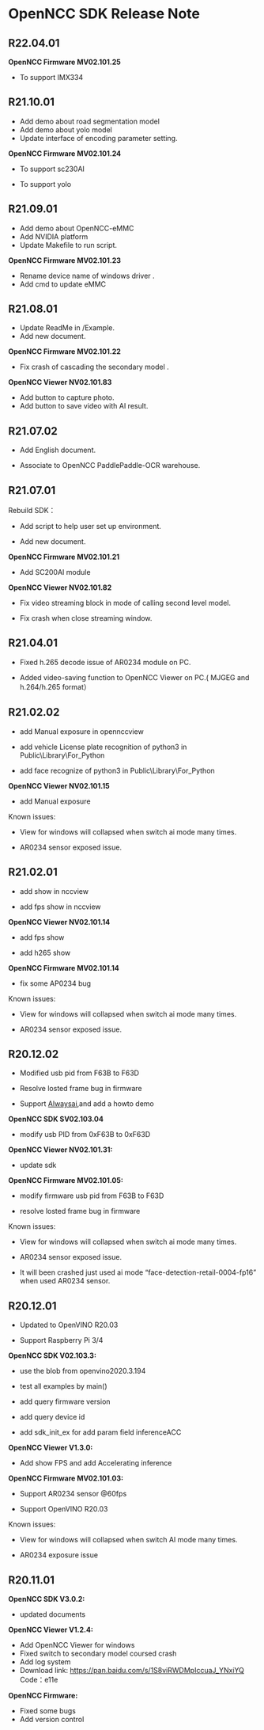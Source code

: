 # OpenNCC SDK Release Note

## R22.04.01

**OpenNCC Firmware MV02.101.25**

  - To support IMX334

    

## R21.10.01

- Add demo about road segmentation model  
- Add demo about yolo model
- Update interface of encoding parameter setting.

**OpenNCC Firmware MV02.101.24**

- To support sc230AI

- To support yolo

  

## R21.09.01

- Add demo about OpenNCC-eMMC  
- Add NVIDIA platform
- Update Makefile to run script.

**OpenNCC Firmware MV02.101.23**

- Rename device name of windows driver .
- Add cmd to update eMMC



## R21.08.01

- Update ReadMe in /Example.
- Add new document.

**OpenNCC Firmware MV02.101.22**

- Fix crash of cascading the secondary model  .

**OpenNCC Viewer NV02.101.83**

- Add button to capture photo.
- Add button to save video with AI result.




## R21.07.02

- Add English document.

- Associate to OpenNCC PaddlePaddle-OCR warehouse.



## R21.07.01

Rebuild SDK：

- Add script to help user set up environment.

- Add new document.

**OpenNCC Firmware MV02.101.21**

- Add SC200AI module

**OpenNCC Viewer NV02.101.82**

- Fix video streaming block in mode of calling second level model.

- Fix  crash when close streaming window.



## R21.04.01

- Fixed h.265 decode issue of AR0234 module on PC.

- Added video-saving function to OpenNCC Viewer on PC.( MJGEG and h.264/h.265 format）



## R21.02.02

- add Manual exposure in opennccview

- add vehicle License plate recognition of python3 in Public\Library\For_Python

- add face recognize of python3 in Public\Library\For_Python

**OpenNCC Viewer NV02.101.15**

- add Manual exposure

Known issues:

- View for windows will collapsed when switch ai mode many times.


- AR0234 sensor exposed issue.



## R21.02.01

- add show in nccview

- add fps show in nccview

**OpenNCC Viewer NV02.101.14**

- add fps show

- add h265 show

**OpenNCC Firmware MV02.101.14**

- fix some AP0234 bug

Known issues:

- View for windows will collapsed when switch ai mode many times.

- AR0234 sensor exposed issue.



## R20.12.02

- Modified usb pid from F63B to F63D

- Resolve losted frame bug in firmware

- Support [Alwaysai](https://www.alwaysai.co/),and add a howto demo

**OpenNCC SDK SV02.103.04**

- modify usb PID from 0xF63B to 0xF63D

**OpenNCC Viewer NV02.101.31:**

- update sdk


**OpenNCC Firmware MV02.101.05:**

- modify firmware usb pid from F63B to F63D

- resolve losted frame bug in firmware

Known issues:

- View for windows will collapsed when switch ai mode many times.

- AR0234 sensor exposed issue.

- It will been crashed just used ai mode “face-detection-retail-0004-fp16” when used AR0234 sensor.



## R20.12.01

- Updated to OpenVINO R20.03

- Support Raspberry Pi 3/4

**OpenNCC SDK V02.103.3:**

- use the blob from openvino2020.3.194

- test all examples by main()

- add query firmware version

- add query device id

- add sdk_init_ex for add param field inferenceACC

**OpenNCC Viewer V1.3.0:**

- Add show FPS and add Accelerating inference

**OpenNCC Firmware MV02.101.03:**

- Support AR0234 sensor @60fps

- Support OpenVINO R20.03

Known issues:

- View for windows will collapsed when switch AI mode many times.

- AR0234 exposure issue



## R20.11.01


**OpenNCC SDK V3.0.2:**

- updated documents

**OpenNCC Viewer V1.2.4:**

- Add OpenNCC Viewer for windows
- Fixed switch to secondary model coursed crash
- Add log system
- Download link:
  https://pan.baidu.com/s/1S8viRWDMpIccuaJ_YNxiYQ
  Code：e11e

**OpenNCC Firmware:**

- Fixed some bugs
- Add version control
